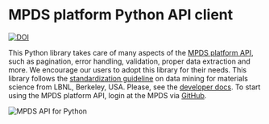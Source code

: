 MPDS platform Python API client
==========

[![DOI](https://zenodo.org/badge/96541702.svg)](https://zenodo.org/badge/latestdoi/96541702)

This Python library takes care of many aspects of the [MPDS platform API](http://developer.mpds.io), such as pagination, error handling, validation, proper data extraction and more. We encourage our users to adopt this library for their needs. This library follows the [standardization guideline](https://github.com/hackingmaterials/matminer) on data mining for materials science from LBNL, Berkeley, USA. Please, see the [developer docs](http://developer.mpds.io). To start using the MPDS platform API, login at the MPDS via [GitHub](https://mpds.io/github_oauth.html).

![MPDS API for Python](https://raw.githubusercontent.com/mpds-io/python-api-client/master/einstein_python_cc_by_40.png "MPDS API for Python")
